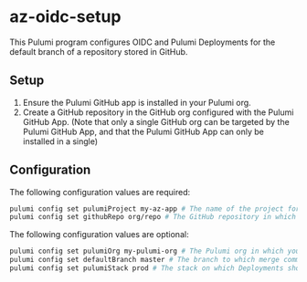 # az-oidc-setup

This Pulumi program configures OIDC and Pulumi Deployments for the default branch of a repository stored in GitHub.

## Setup

1. Ensure the Pulumi GitHub app is installed in your Pulumi org.
1. Create a GitHub repository in the GitHub org configured with the Pulumi GitHub App. (Note that only a single GitHub org can be targeted by the Pulumi GitHub App, and that the Pulumi GitHub App can only be installed in a single)

## Configuration

The following configuration values are required:

```bash
pulumi config set pulumiProject my-az-app # The name of the project for which you want to set up Deployments.
pulumi config set githubRepo org/repo # The GitHub repository in which the code for the project is stored.
```

The following configuration values are optional:

```bash
pulumi config set pulumiOrg my-pulumi-org # The Pulumi org in which your project's stacks live. Defaults to the user's default org.
pulumi config set defaultBranch master # The branch to which merge commits should trigger `pulumi deploy` in Deployments. Defaults to "main".
pulumi config set pulumiStack prod # The stack on which Deployments should be configured. Defaults to "dev".
```

